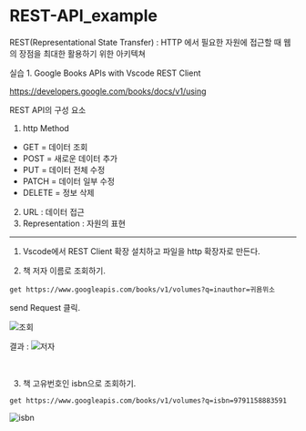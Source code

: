 # REST-API_example


REST(Representational State Transfer) : HTTP 에서 필요한 자원에 접근할 때 웹의 장점을 최대한 활용하기 위한 아키텍쳐


실습 1. Google Books APIs with Vscode REST Client

https://developers.google.com/books/docs/v1/using

REST API의 구성 요소
1. http Method
  * GET = 데이터 조회
  * POST = 새로운 데이터 추가
  * PUT = 데이터 전체 수정
  * PATCH = 데이터 일부 수정
  * DELETE = 정보 삭제
 
2. URL : 데이터 접근
3. Representation : 자원의 표현

---

1. Vscode에서 REST Client 확장 설치하고 파일을 http 확장자로 만든다.

2. 책 저자 이름로 조회하기.
```
get https://www.googleapis.com/books/v1/volumes?q=inauthor=귀욤뮈소
```
send Request 클릭.

![조회](https://user-images.githubusercontent.com/43642411/105028159-05914c00-5a94-11eb-9d4d-842ad740f929.PNG)
<br>

결과 :
![저자](https://user-images.githubusercontent.com/43642411/105027943-bc40fc80-5a93-11eb-96ca-53d56f9581a6.PNG)

<br>

3. 책 고유번호인 isbn으로 조회하기.
```
get https://www.googleapis.com/books/v1/volumes?q=isbn=9791158883591
```

![isbn](https://user-images.githubusercontent.com/43642411/105028421-5acd5d80-5a94-11eb-8937-3ecca3a0b91d.PNG)
